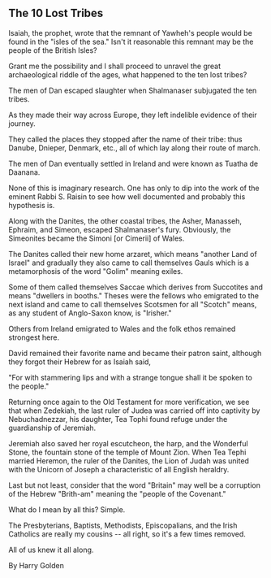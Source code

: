 ## The 10 Lost Tribes

Isaiah, the prophet, wrote that the remnant of Yawheh's people would be found in the "isles of the sea."  Isn't it reasonable this remnant may be the people of the British Isles?

Grant me the possibility and I shall proceed to unravel the great archaeological riddle of the ages, what happened to the ten lost tribes?

The men of Dan escaped slaughter when Shalmanaser subjugated the ten tribes.

As they made their way across Europe, they left indelible evidence of their journey.

They called the places they stopped after the name of their tribe: thus Danube, Dnieper, Denmark, etc., all of which lay along their route of march.

The men of Dan eventually settled in Ireland and were known as Tuatha de Daanana.

None of this is imaginary research.  One has only to dip into the work of the eminent Rabbi S. Raisin to see how well documented and probably this hypothesis is.

Along with the Danites, the other coastal tribes, the Asher, Manasseh, Ephraim, and Simeon, escaped Shalmanaser's fury.  Obviously, the Simeonites became the Simoni [or Cimerii] of Wales.

The Danites called their new home arzaret, which means "another Land of Israel" and gradually they also came to call themselves Gauls which is a metamorphosis of the word "Golim" meaning exiles.

Some of them called themselves Saccae which derives from Succotites and means "dwellers in booths."
 Theses were the fellows who emigrated to the next island and came to call themselves Scotsmen for all "Scotch" means, as any student of Anglo-Saxon know, is "Irisher."

Others from Ireland emigrated to Wales and the folk ethos remained strongest here.

David remained their favorite name and became their patron saint, although they forgot their Hebrew for as Isaiah said,

"For with stammering lips and with a strange tongue shall it be spoken to the people."

Returning once again to the Old Testament for more verification, we see that when Zedekiah, the last ruler of Judea was carried off into captivity by Nebuchadnezzar, his daughter, Tea Tophi found refuge under the guardianship of Jeremiah.

Jeremiah also saved her royal escutcheon, the harp, and the Wonderful Stone, the fountain stone of the temple of Mount Zion.  When Tea Tephi married Heremon, the ruler of the Danites, the Lion of Judah was united with the Unicorn of Joseph a characteristic of all English heraldry.

Last but not least, consider that the word "Britain" may well be a corruption of the Hebrew "Brith-am" meaning the "people of the Covenant."

What do I mean by all this?  Simple.

The Presbyterians, Baptists, Methodists, Episcopalians, and the Irish Catholics are really my cousins -- all right, so it's a few times removed.

All of us knew it all along.

By Harry Golden